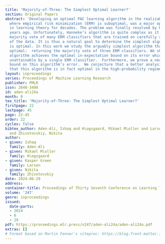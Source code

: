 ```yaml
---
title: 'Majority-of-Three: The Simplest Optimal Learner?'
section: Original Papers
abstract: 'Developing an optimal PAC learning algorithm in the realizable setting,
  where empirical risk minimization (ERM) is suboptimal, was a major open problem
  in learning theory for decades. The problem was finally resolved by Hanneke a few
  years ago. Unfortunately, Hanneke’s algorithm is quite complex as it returns the
  majority vote of many ERM classifiers that are trained on carefully selected subsets
  of the data. It is thus a natural goal to determine the simplest algorithm that
  is optimal. In this work we study the arguably simplest algorithm that could be
  optimal:  returning the majority vote of three ERM classifiers. We show that this
  algorithm achieves the optimal in-expectation bound on its error which is provably
  unattainable by a single ERM classifier.  Furthermore, we prove a near-optimal high-probability
  bound on this algorithm’s error.  We conjecture that a better analysis will prove
  that this algorithm is in fact optimal in the high-probability regime.'
layout: inproceedings
series: Proceedings of Machine Learning Research
publisher: PMLR
issn: 2640-3498
id: aden-ali24a
month: 0
tex_title: 'Majority-of-Three: The Simplest Optimal Learner?'
firstpage: 22
lastpage: 45
page: 22-45
order: 22
cycles: false
bibtex_author: Aden-Ali, Ishaq and H\ogsgaard, Mikael M\oller and Larsen, Kasper Green
  and Zhivotovskiy, Nikita
author:
- given: Ishaq
  family: Aden-Ali
- given: Mikael M\oller
  family: H\ogsgaard
- given: Kasper Green
  family: Larsen
- given: Nikita
  family: Zhivotovskiy
date: 2024-06-29
address:
container-title: Proceedings of Thirty Seventh Conference on Learning Theory
volume: '247'
genre: inproceedings
issued:
  date-parts:
  - 2024
  - 6
  - 29
pdf: https://proceedings.mlr.press/v247/aden-ali24a/aden-ali24a.pdf
extras: []
# Format based on Martin Fenner's citeproc: https://blog.front-matter.io/posts/citeproc-yaml-for-bibliographies/
---
```

